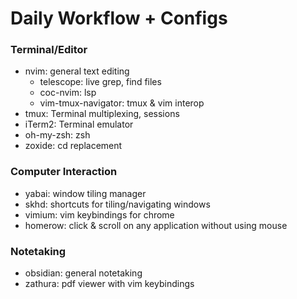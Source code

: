 # Daily Workflow + Configs

### Terminal/Editor
- nvim: general text editing
    - telescope: live grep, find files
    - coc-nvim: lsp
    - vim-tmux-navigator: tmux & vim interop
- tmux: Terminal multiplexing, sessions
- iTerm2: Terminal emulator
- oh-my-zsh: zsh
- zoxide: cd replacement

### Computer Interaction
- yabai: window tiling manager
- skhd: shortcuts for tiling/navigating windows
- vimium: vim keybindings for chrome
- homerow: click & scroll on any application without using mouse

### Notetaking
- obsidian: general notetaking
- zathura: pdf viewer with vim keybindings
